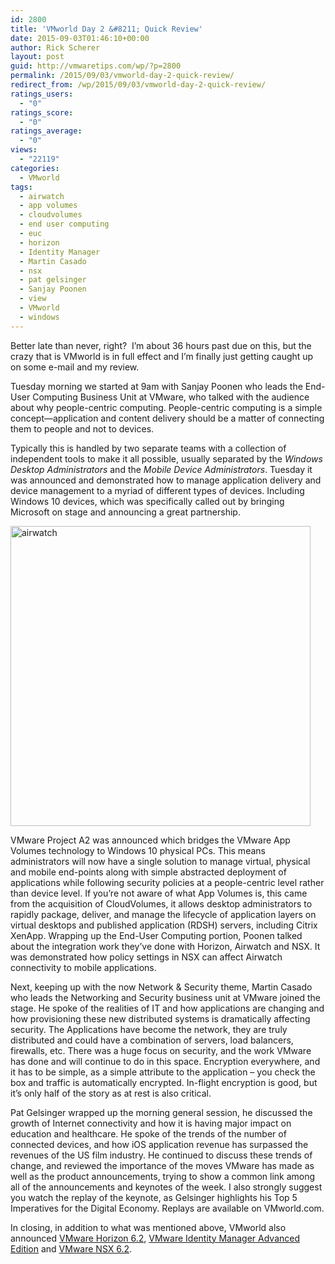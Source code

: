```yaml
---
id: 2800
title: 'VMworld Day 2 &#8211; Quick Review'
date: 2015-09-03T01:46:10+00:00
author: Rick Scherer
layout: post
guid: http://vmwaretips.com/wp/?p=2800
permalink: /2015/09/03/vmworld-day-2-quick-review/
redirect_from: /wp/2015/09/03/vmworld-day-2-quick-review/
ratings_users:
  - "0"
ratings_score:
  - "0"
ratings_average:
  - "0"
views:
  - "22119"
categories:
  - VMworld
tags:
  - airwatch
  - app volumes
  - cloudvolumes
  - end user computing
  - euc
  - horizon
  - Identity Manager
  - Martin Casado
  - nsx
  - pat gelsinger
  - Sanjay Poonen
  - view
  - VMworld
  - windows
---
```

Better late than never, right?  I&#8217;m about 36 hours past due on this, but the crazy that is VMworld is in full effect and I&#8217;m finally just getting caught up on some e-mail and my review.

Tuesday morning we started at 9am with Sanjay Poonen who leads the End-User Computing Business Unit at VMware, who talked with the audience about why people-centric computing. People-centric computing is a simple concept—application and content delivery should be a matter of connecting them to people and not to devices.

Typically this is handled by two separate teams with a collection of independent tools to make it all possible, usually separated by the _Windows Desktop Administrators_ and the _Mobile Device Administrators_. Tuesday it was announced and demonstrated how to manage application delivery and device management to a myriad of different types of devices. Including Windows 10 devices, which was specifically called out by bringing Microsoft on stage and announcing a great partnership.

<img src="http://vmwaretips.com/wp/wp-content/gallery/vmworld2015/airwatch.png" alt="airwatch" width="480" />

VMware Project A2 was announced which bridges the VMware App Volumes technology to Windows 10 physical PCs. This means administrators will now have a single solution to manage virtual, physical and mobile end-points along with simple abstracted deployment of applications while following security policies at a people-centric level rather than device level. If you&#8217;re not aware of what App Volumes is, this came from the acquisition of CloudVolumes, it allows desktop administrators to rapidly package, deliver, and manage the lifecycle of application layers on virtual desktops and published application (RDSH) servers, including Citrix XenApp. Wrapping up the End-User Computing portion, Poonen talked about the integration work they&#8217;ve done with Horizon, Airwatch and NSX. It was demonstrated how policy settings in NSX can affect Airwatch connectivity to mobile applications.

Next, keeping up with the now Network & Security theme, Martin Casado who leads the Networking and Security business unit at VMware joined the stage. He spoke of the realities of IT and how applications are changing and how provisioning these new distributed systems is dramatically affecting security. The Applications have become the network, they are truly distributed and could have a combination of servers, load balancers, firewalls, etc. There was a huge focus on security, and the work VMware has done and will continue to do in this space. Encryption everywhere, and it has to be simple, as a simple attribute to the application &#8211; you check the box and traffic is automatically encrypted. In-flight encryption is good, but it&#8217;s only half of the story as at rest is also critical.

Pat Gelsinger wrapped up the morning general session, he discussed the growth of Internet connectivity and how it is having major impact on education and healthcare. He spoke of the trends of the number of connected devices, and how iOS application revenue has surpassed the revenues of the US film industry. He continued to discuss these trends of change, and reviewed the importance of the moves VMware has made as well as the product announcements, trying to show a common link among all of the announcements and keynotes of the week. I also strongly suggest you watch the replay of the keynote, as Gelsinger highlights his Top 5 Imperatives for the Digital Economy. Replays are available on VMworld.com.

In closing, in addition to what was mentioned above, VMworld also announced <a href="https://blogs.vmware.com/euc/2015/09/vmware-desktop-and-application-updates.html" target="_blank">VMware Horizon 6.2</a>, <a href="https://blogs.vmware.com/euc/2015/09/vmware-identity-manager-advanced-edition.html" target="_blank">VMware Identity Manager Advanced Edition</a> and <a href="https://blogs.vmware.com/networkvirtualization/2015/08/vmware-nsx-6-2.html" target="_blank">VMware NSX 6.2</a>.